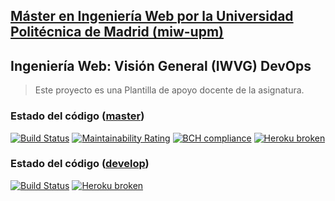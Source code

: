 ## [Máster en Ingeniería Web por la Universidad Politécnica de Madrid (miw-upm)](http://miw.etsisi.upm.es)
## Ingeniería Web: Visión General (IWVG) DevOps
> Este proyecto es una Plantilla de apoyo docente de la asignatura.

### Estado del código ([master](https://github.com/Kazlunn/iwvg-devops-manuel-martin/tree/master))
[![Build Status](https://travis-ci.org/Kazlunn/iwvg-devops-manuel-martin.svg?branch=master)](https://travis-ci.org/Kazlunn/iwvg-devops-manuel-martin)
[![Maintainability Rating](https://sonarcloud.io/api/project_badges/measure?project=MMartinHornillos_iwvg-devops-manuel-martin&metric=sqale_rating)](https://sonarcloud.io/dashboard?id=MMartinHornillos_iwvg-devops-manuel-martin)
[![BCH compliance](https://bettercodehub.com/edge/badge/Kazlunn/iwvg-devops-manuel-martin?branch=master)](https://bettercodehub.com/)
[![Heroku broken](https://miw-iwvg-devops-manuel-martin.herokuapp.com/system/version-badge)](https://miw-iwvg-devops-manuel-martin.herokuapp.com/swagger-ui.html)

### Estado del código ([develop](https://github.com/Kazlunn/iwvg-devops-manuel-martin/tree/develop))
[![Build Status](https://travis-ci.org/Kazlunn/iwvg-devops-manuel-martin.svg?branch=develop)](https://travis-ci.org/Kazlunn/iwvg-devops-manuel-martin)
[![Heroku broken](https://dev-iwvg-devops-manuel-martin.herokuapp.com/system/version-badge)](https://dev-iwvg-devops-manuel-martin.herokuapp.com/swagger-ui.html)
